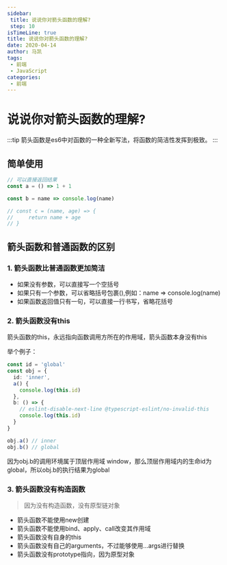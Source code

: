 ```yaml
---
sidebar:
 title: 说说你对箭头函数的理解?
 step: 10
isTimeLine: true
title: 说说你对箭头函数的理解?
date: 2020-04-14
author: 马凯
tags:
 - 前端
 - JavaScript
categories:
 - 前端
---
```


# 说说你对箭头函数的理解?

:::tip
箭头函数是es6中对函数的一种全新写法，将函数的简洁性发挥到极致。
:::


## 简单使用

```ts
// 可以直接返回结果
const a = () => 1 + 1

const b = name => console.log(name)

// const c = (name, age) => {
//     return name + age
// }
```

## 箭头函数和普通函数的区别

### 1. 箭头函数比普通函数更加简洁
* 如果没有参数，可以直接写一个空括号
* 如果只有一个参数，可以省略括号包裹(),例如：name => console.log(name)
* 如果函数返回值只有一句，可以直接一行书写，省略花括号


### 2. 箭头函数没有this
箭头函数的this，永远指向函数调用方所在的作用域，箭头函数本身没有this

举个例子：
```ts
const id = 'global'
const obj = {
  id: 'inner',
  a() {
    console.log(this.id)
  },
  b: () => {
    // eslint-disable-next-line @typescript-eslint/no-invalid-this
    console.log(this.id)
  }
}

obj.a() // inner
obj.b() // global
```

因为obj.b的调用环境属于顶层作用域 window，那么顶层作用域内的生命id为global，所以obj.b的执行结果为global

### 3. 箭头函数没有构造函数
> 因为没有构造函数，没有原型链对象
* 箭头函数不能使用new创建
* 箭头函数不能使用bind、apply、call改变其作用域
* 箭头函数没有自身的this
* 箭头函数没有自己的arguments，不过能够使用...args进行替换
* 箭头函数没有prototype指向，因为原型对象